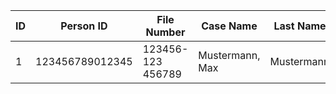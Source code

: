 | ID | Person ID       | File Number       | Case Name       | Last Name  | First Name | Accommodation | Place       | Birth Date          | Age  | Gender | Martial Status | Nationality | Designation                  | People Number | Address Type | Point Designation |
|----|-----------------|-------------------|-----------------|------------|------------|---------------|-------------|---------------------|------|--------|----------------|-------------|------------------------------|---------------|--------------|-------------------|
| 1  | 123456789012345 | 123456-123 456789 | Mustermann, Max | Mustermann | Max        | N/A           | Niestetal"" | 17.08.2016 00:00:00 | 1,00 | m      | ledig          | 224 Eritrea | § 2 AsylbLG mit KE aGU 06/00 | 11,00         | KDU_Miete    | 504FB-FD III Asyl |
